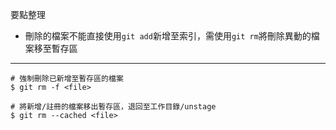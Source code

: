 要點整理
- 刪除的檔案不能直接使用`git add`新增至索引，需使用`git rm`將刪除異動的檔案移至暫存區	

---

```
# 強制刪除已新增至暫存區的檔案
$ git rm -f <file>
```

```
# 將新增/註冊的檔案移出暫存區，退回至工作目錄/unstage
$ git rm --cached <file>
```